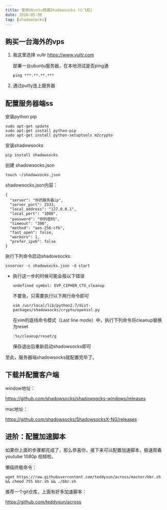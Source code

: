 ```yaml
---
title: 使用Ubuntu搭建Shadowsocks（小飞机）
date: 2018-05-30
tag: [shadowsocks]
---
```


## 购买一台海外的vps

1. 我这里选择 vultr https://www.vultr.com

   部署一台ubuntu服务器，在本地测试是否ping通

   ```
   ping ***.**.**.***
   ```

2. 通过putty连上服务器

   <!--more-->

## 配置服务器端ss

安装python pip

```
sudo apt-get update
sudo apt-get install python-pip
sudo apt-get install python-setuptools m2crypto
```

安装shadowsocks

```
pip install shadowsocks
```

创建 shadowsocks.json

```
touch ~/shadowsocks.json
```

shadowsocks.json内容：

```
{
  "server": "你的服务器ip",
  "server_port": 2333,
  "local_address": "127.0.0.1",
  "local_port": "1080",
  "password": "你的密码",
  "timeout": "300",
  "method": "aes-256-cfb",
  "fast_open": false,
  "workers": 1,
  "prefer_ipv6": false
}
```

执行下列命令启动shadowsocks:

```
ssserver -c shadowsocks.json -d start
```

- 执行这一步的时候可能会报以下错误

  ```
  undefined symbol: EVP_CIPHER_CTX_cleanup
  ```

  不要急，只需要执行以下两行命令即可

  ```shell
  vim /usr/local/lib/python2.7/dist-packages/shadowsocks/crypto/openssl.py
  ```

  在vim的底线命令模式（Last line mode）中，执行下列命令将cleanup替换为reset

  ```shell
  :%s/cleanup/reset/g
  ```

  保存退出后重新启动shadowsocks即可



至此，服务器端shadowsocks就配置完毕了。

## 下载并配置客户端

window地址：

https://github.com/shadowsocks/shadowsocks-windows/releases

mac地址：

https://github.com/shadowsocks/ShadowsocksX-NG/releases



## 进阶：配置加速脚本

如果你上面的步骤都完成了，那么恭喜你，接下来可以配置加速脚本，极速观看youtube 1080p 视频啦。

懒癌终极命令：

```shell
wget https://raw.githubusercontent.com/teddysun/across/master/bbr.sh && chmod 755 bbr.sh && ./bbr.sh
```

推荐一个git仓库，上面有好多加速脚本：

https://github.com/teddysun/across



